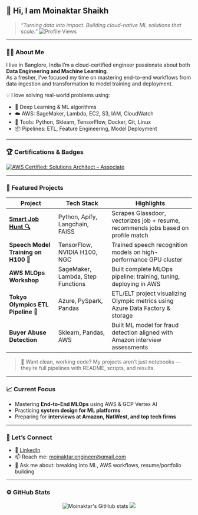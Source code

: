 
## 🚀 Hi, I am Moinaktar Shaikh 

> _“Turning data into impact. Building cloud-native ML solutions that scale.”_
![Profile Views](https://komarev.com/ghpvc/?username=Maverick7t&label=Profile%20Views&color=0e75b6&style=flat)

---
 
### 👨‍💻 About Me

I live in Banglore, India I’m a cloud-certified engineer passionate about both **Data Engineering and Machine Learning**.  
As a fresher, I’ve focused my time on mastering end-to-end workflows from data ingestion and transformation to model training and deployment.

💡 I love solving real-world problems using:

- 🧠 Deep Learning & ML algorithms
- ☁️ AWS: SageMaker, Lambda, EC2, S3, IAM, CloudWatch
- 🔧 Tools: Python, Sklearn, TensorFlow, Docker, Git, Linux
- 📦 Pipelines: ETL, Feature Engineering, Model Deployment

---

### 🏆 Certifications & Badges

[![AWS Certified: Solutions Architect – Associate](https://img.shields.io/badge/AWS-SAA--C03-orange?style=for-the-badge&logo=amazon-aws)](https://www.credly.com/badges/3fa1dba9-a170-42a2-a7fc-cb2c1639b804/linked_in_profile)

---

### 📌 Featured Projects

| Project | Tech Stack | Highlights |
|--------|------------|------------|
| **[Smart Job Hunt 🔍](https://github.com/Maverick7t)** | Python, Apify, Langchain, FAISS | Scrapes Glassdoor, vectorizes job + resume, recommends jobs based on profile match |
| **Speech Model Training on H100 🎤** | TensorFlow, NVIDIA H100, NGC | Trained speech recognition models on high-performance GPU cluster |
| **AWS MLOps Workshop** | SageMaker, Lambda, Step Functions | Built complete MLOps pipeline: training, tuning, deploying in AWS |
| **Tokyo Olympics ETL Pipeline 🏅** | Azure, PySpark, Pandas | ETL/ELT project visualizing Olympic metrics using Azure Data Factory & storage |
| **Buyer Abuse Detection** | Sklearn, Pandas, AWS | Built ML model for fraud detection aligned with Amazon interview assessments |

> 🔗 Want clean, working code? My projects aren’t just notebooks — they’re full pipelines with README, scripts, and results.

---

### 📈 Current Focus

- Mastering **End-to-End MLOps** using AWS & GCP Vertex AI  
- Practicing **system design for ML platforms**  
- Preparing for **interviews at Amazon, NatWest, and top tech firms**

---

### 💬 Let’s Connect

- 💼 [LinkedIn](https://www.linkedin.com/in/moinaktarshaikh/)
- 📫 Reach me: moinaktar.engineer@gmail.com
- 🧠 Ask me about: breaking into ML, AWS workflows, resume/portfolio building

---

### ⚙️ GitHub Stats

<p align="center">
  <img src="https://github-readme-stats.vercel.app/api?username=Maverick7t&show_icons=true&theme=tokyonight" alt="Moinaktar's GitHub stats" />
  <img src="https://github-readme-stats.vercel.app/api/top-langs/?username=Maverick7t&layout=compact&theme=tokyonight" />
</p>
